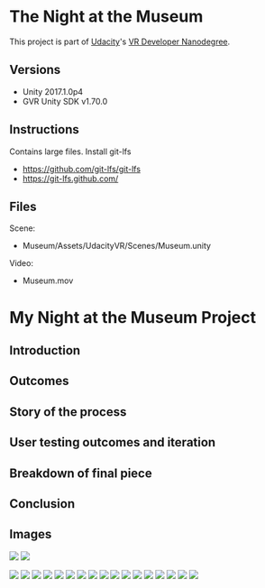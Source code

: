 # The Night at the Museum

This project is part of [Udacity](https://www.udacity.com "Udacity - Be in demand")'s [VR Developer Nanodegree](https://www.udacity.com/course/vr-developer-nanodegree--nd017).

## Versions
- Unity 2017.1.0p4
- GVR Unity SDK v1.70.0

## Instructions

Contains large files. Install git-lfs
- https://github.com/git-lfs/git-lfs
- https://git-lfs.github.com/

## Files

Scene:
- Museum/Assets/UdacityVR/Scenes/Museum.unity

Video:
- Museum.mov

# My Night at the Museum Project

## Introduction

## Outcomes

## Story of the process

## User testing outcomes and iteration

## Breakdown of final piece

## Conclusion

## Images


![](Media/sketch-01.PNG)
![](Media/sketch-02.PNG)

![](Media/Museum-01.PNG)
![](Media/Museum-01.PNG)
![](Media/Museum-01.PNG)
![](Media/Museum-02.PNG)
![](Media/Museum-03.PNG)
![](Media/Museum-04.PNG)
![](Media/Museum-05.PNG)
![](Media/Museum-06.PNG)
![](Media/Museum-07.PNG)
![](Media/Museum-08.PNG)
![](Media/Museum-09.PNG)
![](Media/Museum-10.PNG)
![](Media/Museum-11.PNG)
![](Media/Museum-12.PNG)
![](Media/Museum-13.PNG)
![](Media/Museum-14.PNG)
![](Media/Museum-15.PNG)
